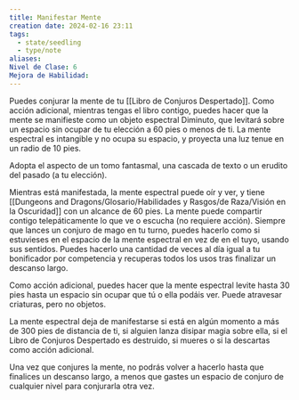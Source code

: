 ```yaml
---
title: Manifestar Mente
creation date: 2024-02-16 23:11
tags:
  - state/seedling
  - type/note
aliases: 
Nivel de Clase: 6
Mejora de Habilidad:
---
```

Puedes conjurar la mente de tu [[Libro de Conjuros Despertado]]. Como acción adicional, mientras
tengas el libro contigo, puedes hacer que la mente se manifieste como un objeto espectral
Diminuto, que levitará sobre un espacio sin ocupar de tu elección a 60 pies o menos de ti. La mente espectral es intangible y no ocupa su espacio, y proyecta una luz tenue en un radio de 10 pies.

Adopta el aspecto de un tomo fantasmal, una cascada de texto o un erudito del pasado (a tu
elección).

Mientras está manifestada, la mente espectral puede oír y ver, y tiene [[Dungeons and Dragons/Glosario/Habilidades y Rasgos/de Raza/Visión en la Oscuridad]] con un alcance de 60 pies. La mente puede compartir contigo telepáticamente lo que ve o escucha (no
requiere acción). 
Siempre que lances un conjuro de mago en tu turno, puedes hacerlo como si estuvieses en el espacio de la mente espectral en vez de en el tuyo, usando sus sentidos. Puedes hacerlo una cantidad de veces al día igual a tu bonificador por competencia y recuperas todos los usos tras finalizar un descanso largo.

Como acción adicional, puedes hacer que la mente espectral levite hasta 30 pies hasta un espacio sin ocupar que tú o ella podáis ver. Puede atravesar criaturas, pero no objetos.

La mente espectral deja de manifestarse si está en algún momento a más de 300 pies de distancia de ti, si alguien lanza disipar magia sobre ella, si el Libro de Conjuros Despertado es destruido, si mueres o si la descartas como acción adicional.

Una vez que conjures la mente, no podrás volver a hacerlo hasta que finalices un descanso largo, a menos que gastes un espacio de conjuro de cualquier nivel para conjurarla otra vez.

